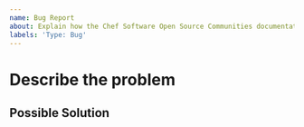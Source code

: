 ```yaml
---
name: Bug Report
about: Explain how the Chef Software Open Source Communities documentation is incorrect
labels: 'Type: Bug'
---
```


<!--- Provide a general summary of the issue in the Title above -->

# Describe the problem
<!--- Briefly describe the issue and the expected behavior. -->
<!--- Also, please be aware of our [Code of Conduct](https://www.chef.io/code-of-conduct/). -->

## Possible Solution
<!--- If you already have ideas about how to solve the issue, add them here. -->
